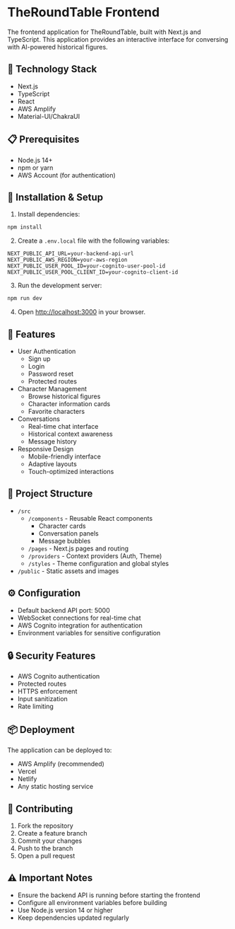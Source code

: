 # TheRoundTable Frontend

The frontend application for TheRoundTable, built with Next.js and TypeScript. This application provides an interactive interface for conversing with AI-powered historical figures.

## 🚀 Technology Stack

- Next.js
- TypeScript
- React
- AWS Amplify
- Material-UI/ChakraUI

## 📋 Prerequisites

- Node.js 14+
- npm or yarn
- AWS Account (for authentication)

## 🔧 Installation & Setup

1. Install dependencies:
```bash
npm install
```

2. Create a `.env.local` file with the following variables:
```
NEXT_PUBLIC_API_URL=your-backend-api-url
NEXT_PUBLIC_AWS_REGION=your-aws-region
NEXT_PUBLIC_USER_POOL_ID=your-cognito-user-pool-id
NEXT_PUBLIC_USER_POOL_CLIENT_ID=your-cognito-client-id
```

3. Run the development server:
```bash
npm run dev
```

4. Open [http://localhost:3000](http://localhost:3000) in your browser.

## 📱 Features

- User Authentication
  - Sign up
  - Login
  - Password reset
  - Protected routes
- Character Management
  - Browse historical figures
  - Character information cards
  - Favorite characters
- Conversations
  - Real-time chat interface
  - Historical context awareness
  - Message history
- Responsive Design
  - Mobile-friendly interface
  - Adaptive layouts
  - Touch-optimized interactions

## 📁 Project Structure

- `/src`
  - `/components` - Reusable React components
    - Character cards
    - Conversation panels
    - Message bubbles
  - `/pages` - Next.js pages and routing
  - `/providers` - Context providers (Auth, Theme)
  - `/styles` - Theme configuration and global styles
- `/public` - Static assets and images

## ⚙️ Configuration

- Default backend API port: 5000
- WebSocket connections for real-time chat
- AWS Cognito integration for authentication
- Environment variables for sensitive configuration

## 🔒 Security Features

- AWS Cognito authentication
- Protected routes
- HTTPS enforcement
- Input sanitization
- Rate limiting

## 📦 Deployment

The application can be deployed to:
- AWS Amplify (recommended)
- Vercel
- Netlify
- Any static hosting service

## 🤝 Contributing

1. Fork the repository
2. Create a feature branch
3. Commit your changes
4. Push to the branch
5. Open a pull request

## ⚠️ Important Notes

- Ensure the backend API is running before starting the frontend
- Configure all environment variables before building
- Use Node.js version 14 or higher
- Keep dependencies updated regularly